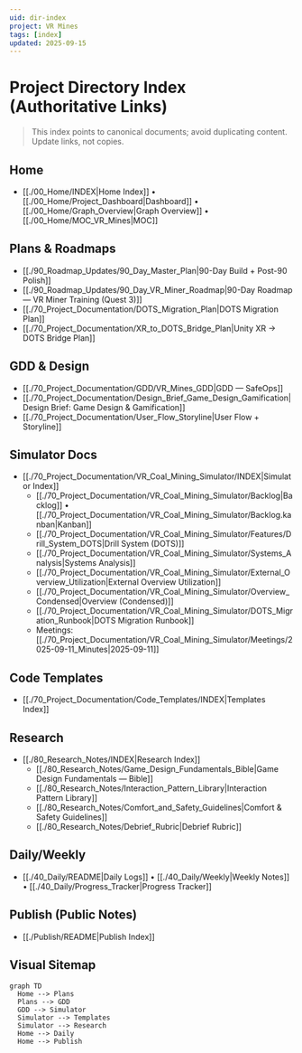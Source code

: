 ```yaml
---
uid: dir-index
project: VR Mines
tags: [index]
updated: 2025-09-15
---
```


# Project Directory Index (Authoritative Links)

> This index points to canonical documents; avoid duplicating content. Update links, not copies.

## Home
- [[./00_Home/INDEX|Home Index]] • [[./00_Home/Project_Dashboard|Dashboard]] • [[./00_Home/Graph_Overview|Graph Overview]] • [[./00_Home/MOC_VR_Mines|MOC]]

## Plans & Roadmaps
- [[./90_Roadmap_Updates/90_Day_Master_Plan|90-Day Build + Post-90 Polish]]
- [[./90_Roadmap_Updates/90_Day_VR_Miner_Roadmap|90-Day Roadmap — VR Miner Training (Quest 3)]]
- [[./70_Project_Documentation/DOTS_Migration_Plan|DOTS Migration Plan]]
- [[./70_Project_Documentation/XR_to_DOTS_Bridge_Plan|Unity XR → DOTS Bridge Plan]]

## GDD & Design
- [[./70_Project_Documentation/GDD/VR_Mines_GDD|GDD — SafeOps]]
- [[./70_Project_Documentation/Design_Brief_Game_Design_Gamification|Design Brief: Game Design & Gamification]]
- [[./70_Project_Documentation/User_Flow_Storyline|User Flow + Storyline]]

## Simulator Docs
- [[./70_Project_Documentation/VR_Coal_Mining_Simulator/INDEX|Simulator Index]]
  - [[./70_Project_Documentation/VR_Coal_Mining_Simulator/Backlog|Backlog]] • [[./70_Project_Documentation/VR_Coal_Mining_Simulator/Backlog.kanban|Kanban]]
  - [[./70_Project_Documentation/VR_Coal_Mining_Simulator/Features/Drill_System_DOTS|Drill System (DOTS)]]
  - [[./70_Project_Documentation/VR_Coal_Mining_Simulator/Systems_Analysis|Systems Analysis]]
  - [[./70_Project_Documentation/VR_Coal_Mining_Simulator/External_Overview_Utilization|External Overview Utilization]]
  - [[./70_Project_Documentation/VR_Coal_Mining_Simulator/Overview_Condensed|Overview (Condensed)]]
  - [[./70_Project_Documentation/VR_Coal_Mining_Simulator/DOTS_Migration_Runbook|DOTS Migration Runbook]]
  - Meetings: [[./70_Project_Documentation/VR_Coal_Mining_Simulator/Meetings/2025-09-11_Minutes|2025-09-11]]

## Code Templates
- [[./70_Project_Documentation/Code_Templates/INDEX|Templates Index]]

## Research
- [[./80_Research_Notes/INDEX|Research Index]]
  - [[./80_Research_Notes/Game_Design_Fundamentals_Bible|Game Design Fundamentals — Bible]]
  - [[./80_Research_Notes/Interaction_Pattern_Library|Interaction Pattern Library]]
  - [[./80_Research_Notes/Comfort_and_Safety_Guidelines|Comfort & Safety Guidelines]]
  - [[./80_Research_Notes/Debrief_Rubric|Debrief Rubric]]

## Daily/Weekly
- [[./40_Daily/README|Daily Logs]] • [[./40_Daily/Weekly|Weekly Notes]] • [[./40_Daily/Progress_Tracker|Progress Tracker]]

## Publish (Public Notes)
- [[./Publish/README|Publish Index]]

## Visual Sitemap
```mermaid
graph TD
  Home --> Plans
  Plans --> GDD
  GDD --> Simulator
  Simulator --> Templates
  Simulator --> Research
  Home --> Daily
  Home --> Publish
```

